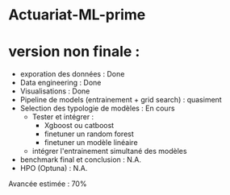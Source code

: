 # Actuariat-ML-prime

# version non finale :

- exporation des données : Done
- Data engineering : Done
- Visualisations : Done
- Pipeline de models (entrainement + grid search) : quasiment
- Selection des typologie de modèles : En cours
  - Tester et intégrer :
    - Xgboost ou catboost
    - finetuner un random forest
    - finetuner un modèle linéaire
  - intégrer l'entrainement simultané des modèles
- benchmark final et conclusion : N.A.
- HPO  (Optuna) : N.A.

Avancée estimée : 70%